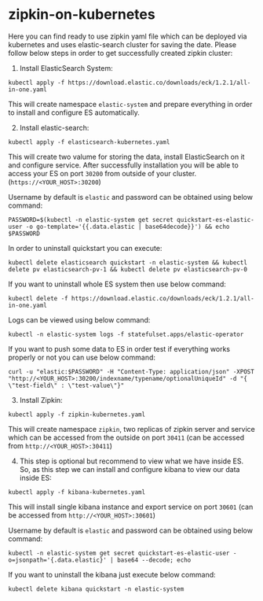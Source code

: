 # zipkin-on-kubernetes

Here you can find ready to use zipkin yaml file which can be deployed via kubernetes and uses elastic-search cluster for saving the date. Please follow below steps in order to get successfully created zipkin cluster:

1. Install ElasticSearch System:
```
kubectl apply -f https://download.elastic.co/downloads/eck/1.2.1/all-in-one.yaml
```
This will create namespace `elastic-system` and prepare everything in order to install and configure ES automatically.


2. Install elastic-search:
```
kubectl apply -f elasticsearch-kubernetes.yaml
```
This will create two valume for storing the data, install ElasticSearch on it and configure service. After successfully installation you will be able to access your ES on port `30200` from outside of your cluster. (`https://<YOUR_HOST>:30200`)

Username by default is `elastic` and password can be obtained using below command:
```
PASSWORD=$(kubectl -n elastic-system get secret quickstart-es-elastic-user -o go-template='{{.data.elastic | base64decode}}') && echo $PASSWORD
```

In order to uninstall quickstart you can execute:
```
kubectl delete elasticsearch quickstart -n elastic-system && kubectl delete pv elasticsearch-pv-1 && kubectl delete pv elasticsearch-pv-0
```

If you want to uninstall whole ES system then use below command:
```
kubectl delete -f https://download.elastic.co/downloads/eck/1.2.1/all-in-one.yaml
```

Logs can be viewed using below command:
```
kubectl -n elastic-system logs -f statefulset.apps/elastic-operator
```

If you want to push some data to ES in order test if everything works properly or not you can use below command:
```
curl -u "elastic:$PASSWORD" -H "Content-Type: application/json" -XPOST "http://<YOUR_HOST>:30200/indexname/typename/optionalUniqueId" -d "{ \"test-field\" : \"test-value\"}"
```


3. Install Zipkin:
```
kubectl apply -f zipkin-kubernetes.yaml
```
This will create namespace `zipkin`, two replicas of zipkin server and service which can be accessed from the outside on port `30411` (can be accessed from `http://<YOUR_HOST>:30411`)


4. This step is optional but recommend to view what we have inside ES. So, as this step we can install and configure kibana to view our data inside ES:
```
kubectl apply -f kibana-kubernetes.yaml
```
This will install single kibana instance and export service on port `30601` (can be accessed from `http://<YOUR_HOST>:30601`)

Username by default is `elastic` and password can be obtained using below command:
```
kubectl -n elastic-system get secret quickstart-es-elastic-user -o=jsonpath='{.data.elastic}' | base64 --decode; echo
```

If you want to uninstall the kibana just execute below command:
```
kubectl delete kibana quickstart -n elastic-system
```
